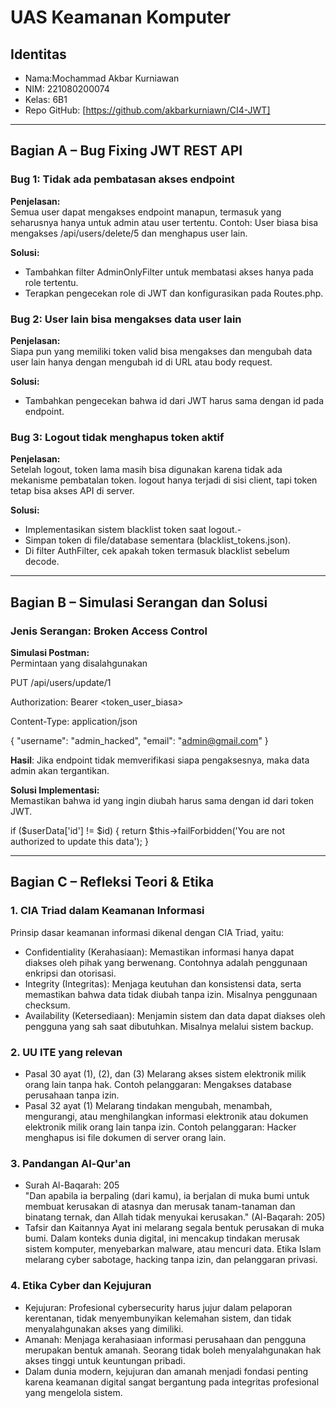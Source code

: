 # UAS Keamanan Komputer

## Identitas
- Nama:Mochammad Akbar Kurniawan
- NIM: 221080200074
- Kelas: 6B1
- Repo GitHub: [https://github.com/akbarkurniawn/CI4-JWT]

---

## Bagian A – Bug Fixing JWT REST API

### Bug 1: Tidak ada pembatasan akses endpoint
**Penjelasan:**  
Semua user dapat mengakses endpoint manapun, termasuk yang seharusnya hanya untuk admin atau user tertentu. Contoh: User biasa bisa mengakses /api/users/delete/5 dan menghapus user lain.

**Solusi:**  
- Tambahkan filter AdminOnlyFilter untuk membatasi akses hanya pada role tertentu.
- Terapkan pengecekan role di JWT dan konfigurasikan pada Routes.php.


### Bug 2: User lain bisa mengakses data user lain
**Penjelasan:**  
Siapa pun yang memiliki token valid bisa mengakses dan mengubah data user lain hanya dengan mengubah id di URL atau body request.

**Solusi:**  
- Tambahkan pengecekan bahwa id dari JWT harus sama dengan id pada endpoint.


### Bug 3: Logout tidak menghapus token aktif
**Penjelasan:**  
Setelah logout, token lama masih bisa digunakan karena tidak ada mekanisme pembatalan token. logout hanya terjadi di sisi client, tapi token tetap bisa akses API di server.

**Solusi:**  
- Implementasikan sistem blacklist token saat logout.-
- Simpan token di file/database sementara (blacklist_tokens.json).
- Di filter AuthFilter, cek apakah token termasuk blacklist sebelum decode.

---

## Bagian B – Simulasi Serangan dan Solusi

### Jenis Serangan: Broken Access Control  
**Simulasi Postman:**  
Permintaan yang disalahgunakan

PUT /api/users/update/1

Authorization: Bearer <token_user_biasa>

Content-Type: application/json

{
  "username": "admin_hacked",
  "email": "admin@gmail.com"
}

**Hasil**: Jika endpoint tidak memverifikasi siapa pengaksesnya, maka data admin akan tergantikan.


**Solusi Implementasi:**  
Memastikan bahwa id yang ingin diubah harus sama dengan id dari token JWT.

if ($userData['id'] != $id) {
    return $this->failForbidden('You are not authorized to update this data');
}

---

## Bagian C – Refleksi Teori & Etika

### 1. CIA Triad dalam Keamanan Informasi  
Prinsip dasar keamanan informasi dikenal dengan CIA Triad, yaitu:
- Confidentiality (Kerahasiaan): Memastikan informasi hanya dapat diakses oleh pihak yang berwenang. Contohnya adalah penggunaan enkripsi dan otorisasi.
- Integrity (Integritas): Menjaga keutuhan dan konsistensi data, serta memastikan bahwa data tidak diubah tanpa izin. Misalnya penggunaan checksum.
- Availability (Ketersediaan): Menjamin sistem dan data dapat diakses oleh pengguna yang sah saat dibutuhkan. Misalnya melalui sistem backup.

### 2. UU ITE yang relevan  
- Pasal 30 ayat (1), (2), dan (3)
Melarang akses sistem elektronik milik orang lain tanpa hak.
Contoh pelanggaran: Mengakses database perusahaan tanpa izin.
- Pasal 32 ayat (1)
Melarang tindakan mengubah, menambah, mengurangi, atau menghilangkan informasi elektronik atau dokumen elektronik milik orang lain tanpa izin.
Contoh pelanggaran: Hacker menghapus isi file dokumen di server orang lain.


### 3. Pandangan Al-Qur'an  
- Surah Al-Baqarah: 205  
"Dan apabila ia berpaling (dari kamu), ia berjalan di muka bumi untuk membuat kerusakan di atasnya dan merusak tanam-tanaman dan binatang ternak, dan Allah tidak menyukai kerusakan."
(Al-Baqarah: 205)
- Tafsir dan Kaitannya
Ayat ini melarang segala bentuk perusakan di muka bumi. Dalam konteks dunia digital, ini mencakup tindakan merusak sistem komputer, menyebarkan malware, atau mencuri data. Etika Islam melarang cyber sabotage, hacking tanpa izin, dan pelanggaran privasi.


### 4. Etika Cyber dan Kejujuran  
- Kejujuran: Profesional cybersecurity harus jujur dalam pelaporan kerentanan, tidak menyembunyikan kelemahan sistem, dan tidak menyalahgunakan akses yang dimiliki.
- Amanah: Menjaga kerahasiaan informasi perusahaan dan pengguna merupakan bentuk amanah. Seorang tidak boleh menyalahgunakan hak akses tinggi untuk keuntungan pribadi.
- Dalam dunia modern, kejujuran dan amanah menjadi fondasi penting karena keamanan digital sangat bergantung pada integritas profesional yang mengelola sistem.


